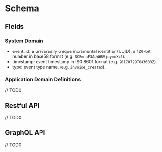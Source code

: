 # Schema #

## Fields ##

### System Domain ###
- event_id: a universally unique incremental identifier (UUID), a 128-bit number in base58 format (e.g. `SCBmnaF3AoW6BVjuymnXc2`).
- timestamp: event timestamp in ISO 8601 format (e.g. `20170729T083603Z`).
- type: event type name. (e.g. `invoice_created`).

### Application Domain Definitions ###
// TODO

## Restful API ##
// TODO

## GraphQL API ##
// TODO
